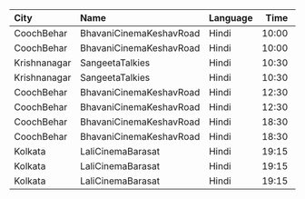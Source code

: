 | City         | Name                    | Language |  Time | Type        | Price | Capacity | Booked |
| :----------- | :---------------------- | :------- | ----: | :---------- | ----: | -------: | -----: |
| CoochBehar   | BhavaniCinemaKeshavRoad | Hindi    | 10:00 | Special     |  100₹ |      260 |    134 |
| CoochBehar   | BhavaniCinemaKeshavRoad | Hindi    | 10:00 | 1stClass    |   50₹ |       56 |     36 |
| Krishnanagar | SangeetaTalkies         | Hindi    | 10:30 | Balcony     |   50₹ |      231 |    165 |
| Krishnanagar | SangeetaTalkies         | Hindi    | 10:30 | FirstClass  |   30₹ |      513 |    454 |
| CoochBehar   | BhavaniCinemaKeshavRoad | Hindi    | 12:30 | Special     |  100₹ |      260 |    134 |
| CoochBehar   | BhavaniCinemaKeshavRoad | Hindi    | 12:30 | 1stClass    |   50₹ |       56 |     36 |
| CoochBehar   | BhavaniCinemaKeshavRoad | Hindi    | 18:30 | Special     |  100₹ |      260 |    134 |
| CoochBehar   | BhavaniCinemaKeshavRoad | Hindi    | 18:30 | 1stClass    |   50₹ |       56 |     36 |
| Kolkata      | LaliCinemaBarasat       | Hindi    | 19:15 | DressCircle |  100₹ |       22 |     16 |
| Kolkata      | LaliCinemaBarasat       | Hindi    | 19:15 | Balcony     |   70₹ |      169 |    142 |
| Kolkata      | LaliCinemaBarasat       | Hindi    | 19:15 | RearStall   |   50₹ |      270 |    216 |